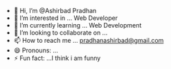 - 👋 Hi, I’m @Ashirbad Pradhan
- 👀 I’m interested in ... Web Developer
- 🌱 I’m currently learning ... Web Development
- 💞️ I’m looking to collaborate on ...
- 📫 How to reach me ... pradhanashirbad@gmail.com
- 😄 Pronouns: ...
- ⚡ Fun fact: ...I think i am funny

<!---
Ashirbadpradhann/Ashirbadpradhann is a ✨ special ✨ repository because its `README.md` (this file) appears on your GitHub profile.
You can click the Preview link to take a look at your changes.
--->
